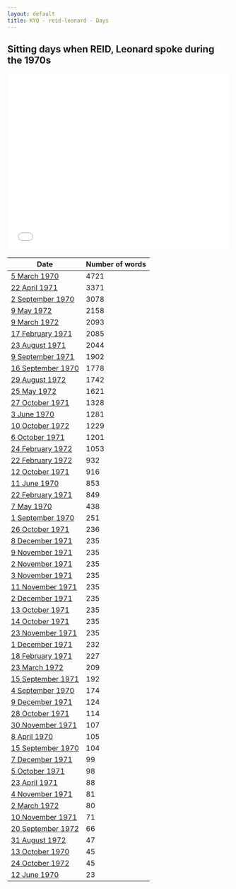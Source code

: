 ```yaml
---
layout: default
title: KYQ - reid-leonard - Days
---
```

## Sitting days when REID, Leonard spoke during the 1970s

<iframe width="100%" height="400" frameborder="0" scrolling="no" src="//plot.ly/~wragge/1447.embed"></iframe>

| Date | Number of words |
|--------------|----------------|
|[5 March 1970](https://historichansard.net/hofreps/1970/19700305_reps_27_hor66/)|4721|
|[22 April 1971](https://historichansard.net/hofreps/1971/19710422_reps_27_hor72/)|3371|
|[2 September 1970](https://historichansard.net/hofreps/1970/19700902_reps_27_hor69/)|3078|
|[9 May 1972](https://historichansard.net/hofreps/1972/19720509_reps_27_hor78/)|2158|
|[9 March 1972](https://historichansard.net/hofreps/1972/19720309_reps_27_hor76/)|2093|
|[17 February 1971](https://historichansard.net/hofreps/1971/19710217_reps_27_hor71/)|2085|
|[23 August 1971](https://historichansard.net/hofreps/1971/19710823_reps_27_hor73/)|2044|
|[9 September 1971](https://historichansard.net/hofreps/1971/19710909_reps_27_hor73/)|1902|
|[16 September 1970](https://historichansard.net/hofreps/1970/19700916_reps_27_hor69/)|1778|
|[29 August 1972](https://historichansard.net/hofreps/1972/19720829_reps_27_hor79/)|1742|
|[25 May 1972](https://historichansard.net/hofreps/1972/19720525_reps_27_hor78/)|1621|
|[27 October 1971](https://historichansard.net/hofreps/1971/19711027_reps_27_hor74/)|1328|
|[3 June 1970](https://historichansard.net/hofreps/1970/19700603_reps_27_hor68/)|1281|
|[10 October 1972](https://historichansard.net/hofreps/1972/19721010_reps_27_hor81/)|1229|
|[6 October 1971](https://historichansard.net/hofreps/1971/19711006_reps_27_hor74/)|1201|
|[24 February 1972](https://historichansard.net/hofreps/1972/19720224_reps_27_hor76/)|1053|
|[22 February 1972](https://historichansard.net/hofreps/1972/19720222_reps_27_hor76/)|932|
|[12 October 1971](https://historichansard.net/hofreps/1971/19711012_reps_27_hor74/)|916|
|[11 June 1970](https://historichansard.net/hofreps/1970/19700611_reps_27_hor68/)|853|
|[22 February 1971](https://historichansard.net/hofreps/1971/19710222_reps_27_hor71/)|849|
|[7 May 1970](https://historichansard.net/hofreps/1970/19700507_reps_27_hor67/)|438|
|[1 September 1970](https://historichansard.net/hofreps/1970/19700901_reps_27_hor69/)|251|
|[26 October 1971](https://historichansard.net/hofreps/1971/19711026_reps_27_hor74/)|236|
|[8 December 1971](https://historichansard.net/hofreps/1971/19711208_reps_27_hor75/)|235|
|[9 November 1971](https://historichansard.net/hofreps/1971/19711109_reps_27_hor75/)|235|
|[2 November 1971](https://historichansard.net/hofreps/1971/19711102_reps_27_hor74/)|235|
|[3 November 1971](https://historichansard.net/hofreps/1971/19711103_reps_27_hor74/)|235|
|[11 November 1971](https://historichansard.net/hofreps/1971/19711111_reps_27_hor75/)|235|
|[2 December 1971](https://historichansard.net/hofreps/1971/19711202_reps_27_hor75/)|235|
|[13 October 1971](https://historichansard.net/hofreps/1971/19711013_reps_27_hor74/)|235|
|[14 October 1971](https://historichansard.net/hofreps/1971/19711014_reps_27_hor74/)|235|
|[23 November 1971](https://historichansard.net/hofreps/1971/19711123_reps_27_hor75/)|235|
|[1 December 1971](https://historichansard.net/hofreps/1971/19711201_reps_27_hor75/)|232|
|[18 February 1971](https://historichansard.net/hofreps/1971/19710218_reps_27_hor71/)|227|
|[23 March 1972](https://historichansard.net/hofreps/1972/19720323_reps_27_hor76/)|209|
|[15 September 1971](https://historichansard.net/hofreps/1971/19710915_reps_27_hor73/)|192|
|[4 September 1970](https://historichansard.net/hofreps/1970/19700904_reps_27_hor69/)|174|
|[9 December 1971](https://historichansard.net/hofreps/1971/19711209_reps_27_hor75/)|124|
|[28 October 1971](https://historichansard.net/hofreps/1971/19711028_reps_27_hor74/)|114|
|[30 November 1971](https://historichansard.net/hofreps/1971/19711130_reps_27_hor75/)|107|
|[8 April 1970](https://historichansard.net/hofreps/1970/19700408_reps_27_hor66/)|105|
|[15 September 1970](https://historichansard.net/hofreps/1970/19700915_reps_27_hor69/)|104|
|[7 December 1971](https://historichansard.net/hofreps/1971/19711207_reps_27_hor75/)|99|
|[5 October 1971](https://historichansard.net/hofreps/1971/19711005_reps_27_hor74/)|98|
|[23 April 1971](https://historichansard.net/hofreps/1971/19710423_reps_27_hor72/)|88|
|[4 November 1971](https://historichansard.net/hofreps/1971/19711104_reps_27_hor74/)|81|
|[2 March 1972](https://historichansard.net/hofreps/1972/19720302_reps_27_hor76/)|80|
|[10 November 1971](https://historichansard.net/hofreps/1971/19711110_reps_27_hor75/)|71|
|[20 September 1972](https://historichansard.net/hofreps/1972/19720920_reps_27_hor80/)|66|
|[31 August 1972](https://historichansard.net/hofreps/1972/19720831_reps_27_hor79/)|47|
|[13 October 1970](https://historichansard.net/hofreps/1970/19701013_reps_27_hor70/)|45|
|[24 October 1972](https://historichansard.net/hofreps/1972/19721024_reps_27_hor81/)|45|
|[12 June 1970](https://historichansard.net/hofreps/1970/19700612_reps_27_hor68/)|23|
